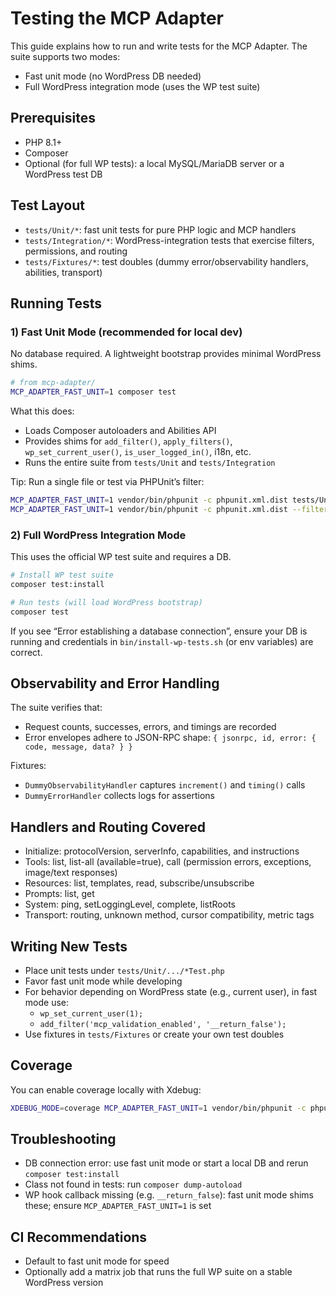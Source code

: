 # Testing the MCP Adapter

This guide explains how to run and write tests for the MCP Adapter. The suite supports two modes:

- Fast unit mode (no WordPress DB needed)
- Full WordPress integration mode (uses the WP test suite)

## Prerequisites

- PHP 8.1+
- Composer
- Optional (for full WP tests): a local MySQL/MariaDB server or a WordPress test DB

## Test Layout

- `tests/Unit/*`: fast unit tests for pure PHP logic and MCP handlers
- `tests/Integration/*`: WordPress-integration tests that exercise filters, permissions, and routing
- `tests/Fixtures/*`: test doubles (dummy error/observability handlers, abilities, transport)

## Running Tests

### 1) Fast Unit Mode (recommended for local dev)

No database required. A lightweight bootstrap provides minimal WordPress shims.

```bash
# from mcp-adapter/
MCP_ADAPTER_FAST_UNIT=1 composer test
```

What this does:

- Loads Composer autoloaders and Abilities API
- Provides shims for `add_filter()`, `apply_filters()`, `wp_set_current_user()`, `is_user_logged_in()`, i18n, etc.
- Runs the entire suite from `tests/Unit` and `tests/Integration`

Tip: Run a single file or test via PHPUnit’s filter:

```bash
MCP_ADAPTER_FAST_UNIT=1 vendor/bin/phpunit -c phpunit.xml.dist tests/Unit/Handlers/ToolsHandlerCallTest.php
MCP_ADAPTER_FAST_UNIT=1 vendor/bin/phpunit -c phpunit.xml.dist --filter test_image_result_is_converted_to_base64_with_mime_type
```

### 2) Full WordPress Integration Mode

This uses the official WP test suite and requires a DB.

```bash
# Install WP test suite
composer test:install

# Run tests (will load WordPress bootstrap)
composer test
```

If you see “Error establishing a database connection”, ensure your DB is running and credentials in `bin/install-wp-tests.sh` (or env variables) are correct.

## Observability and Error Handling

The suite verifies that:

- Request counts, successes, errors, and timings are recorded
- Error envelopes adhere to JSON-RPC shape: `{ jsonrpc, id, error: { code, message, data? } }`

Fixtures:

- `DummyObservabilityHandler` captures `increment()` and `timing()` calls
- `DummyErrorHandler` collects logs for assertions

## Handlers and Routing Covered

- Initialize: protocolVersion, serverInfo, capabilities, and instructions
- Tools: list, list-all (available=true), call (permission errors, exceptions, image/text responses)
- Resources: list, templates, read, subscribe/unsubscribe
- Prompts: list, get
- System: ping, setLoggingLevel, complete, listRoots
- Transport: routing, unknown method, cursor compatibility, metric tags

## Writing New Tests

- Place unit tests under `tests/Unit/.../*Test.php`
- Favor fast unit mode while developing
- For behavior depending on WordPress state (e.g., current user), in fast mode use:
    - `wp_set_current_user(1);`
    - `add_filter('mcp_validation_enabled', '__return_false');`
- Use fixtures in `tests/Fixtures` or create your own test doubles

## Coverage

You can enable coverage locally with Xdebug:

```bash
XDEBUG_MODE=coverage MCP_ADAPTER_FAST_UNIT=1 vendor/bin/phpunit -c phpunit.xml.dist --coverage-text
```

## Troubleshooting

- DB connection error: use fast unit mode or start a local DB and rerun `composer test:install`
- Class not found in tests: run `composer dump-autoload`
- WP hook callback missing (e.g. `__return_false`): fast unit mode shims these; ensure `MCP_ADAPTER_FAST_UNIT=1` is set

## CI Recommendations

- Default to fast unit mode for speed
- Optionally add a matrix job that runs the full WP suite on a stable WordPress version
